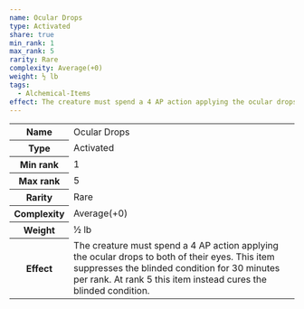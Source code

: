 ```yaml
---
name: Ocular Drops
type: Activated
share: true
min_rank: 1
max_rank: 5
rarity: Rare
complexity: Average(+0)
weight: ½ lb
tags:
  - Alchemical-Items
effect: The creature must spend a 4 AP action applying the ocular drops to both of their eyes. This item suppresses the blinded condition for 30 minutes per rank. At rank 5 this item instead cures the blinded condition.
---
```

<p><span dir="ltr" style="overflow-x: auto;"><table><tbody><tr><th dir="ltr">Name</th><td dir="ltr">Ocular Drops</td></tr><tr><th dir="ltr">Type</th><td dir="ltr">Activated</td></tr><tr><th dir="ltr">Min rank</th><td dir="auto">1</td></tr><tr><th dir="ltr">Max rank</th><td dir="auto">5</td></tr><tr><th dir="ltr">Rarity</th><td dir="ltr">Rare</td></tr><tr><th dir="ltr">Complexity</th><td dir="ltr">Average(+0)</td></tr><tr><th dir="ltr">Weight</th><td dir="ltr">½ lb</td></tr><tr><th dir="ltr">Effect</th><td dir="ltr">The creature must spend a 4 AP action applying the ocular drops to both of their eyes. This item suppresses the blinded condition for 30 minutes per rank. At rank 5 this item instead cures the blinded condition.</td></tr></tbody></table></span></p>
